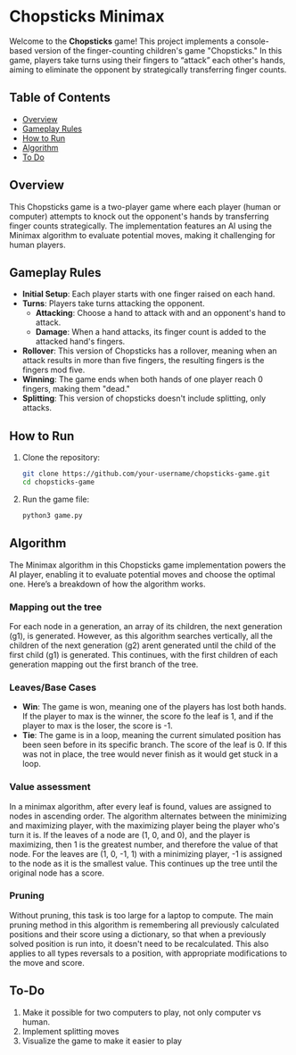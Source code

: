 # Chopsticks Minimax

Welcome to the **Chopsticks** game! This project implements a console-based version of the finger-counting children's game "Chopsticks." In this game, players take turns using their fingers to “attack” each other's hands, aiming to eliminate the opponent by strategically transferring finger counts.

## Table of Contents

- [Overview](#overview)
- [Gameplay Rules](#gameplay-rules)
- [How to Run](#how-to-run)
- [Algorithm](#algorithm)
- [To Do](#to-do)

## Overview

This Chopsticks game is a two-player game where each player (human or computer) attempts to knock out the opponent's hands by transferring finger counts strategically. The implementation features an AI using the Minimax algorithm to evaluate potential moves, making it challenging for human players.

## Gameplay Rules

- **Initial Setup**: Each player starts with one finger raised on each hand.
- **Turns**: Players take turns attacking the opponent.
   - **Attacking**: Choose a hand to attack with and an opponent's hand to attack. 
   - **Damage**: When a hand attacks, its finger count is added to the attacked hand's fingers.
- **Rollover**: This version of Chopsticks has a rollover, meaning when an attack results in more than five fingers, the resulting fingers is the fingers mod five.
- **Winning**: The game ends when both hands of one player reach 0 fingers, making them "dead."
- **Splitting**: This version of chopsticks doesn't include splitting, only attacks.

## How to Run
1. Clone the repository:
   ```bash
   git clone https://github.com/your-username/chopsticks-game.git
   cd chopsticks-game
1. Run the game file:
   ```bash
   python3 game.py

## Algorithm
The Minimax algorithm in this Chopsticks game implementation powers the AI player, enabling it to evaluate potential moves and choose the optimal one. Here’s a breakdown of how the algorithm works.

### Mapping out the tree
For each node in a generation, an array of its children, the next generation (g1), is generated. However, as this algorithm searches vertically, all the children of the next generation (g2) arent generated until the child of the first child (g1) is generated. This continues, with the first children of each generation mapping out the first branch of the tree.

### Leaves/Base Cases
- **Win**: The game is won, meaning one of the players has lost both hands. If the player to max is the winner, the score fo the leaf is 1, and if the player to max is the loser, the score is -1.
- **Tie**: The game is in a loop, meaning the current simulated position has been seen before in its specific branch. The score of the leaf is 0. If this was not in place, the tree would never finish as it would get stuck in a loop.

### Value assessment
In a minimax algorithm, after every leaf is found, values are assigned to nodes in ascending order. The algorithm alternates between the minimizing and maximizing player, with the maximizing player being the player who's turn it is. If the leaves of a node are (1, 0, and 0), and the player is maximizing, then 1 is the greatest number, and therefore the value of that node. For the leaves are (1, 0, -1, 1) with a minimizing player, -1 is assigned to the node as it is the smallest value. This continues up the tree until the original node has a score.

### Pruning
Without pruning, this task is too large for a laptop to compute. The main pruning method in this algorithm is remembering all previously calculated positions and their score using a dictionary, so that when a previously solved position is run into, it doesn't need to be recalculated. This also applies to all types reversals to a position, with appropriate modifications to the move and score.

## To-Do
1. Make it possible for two computers to play, not only computer vs human.
2. Implement splitting moves
3. Visualize the game to make it easier to play


  



